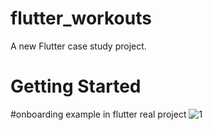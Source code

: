# flutter_workouts

A new Flutter case study project.

# Getting Started
#onboarding example in flutter real project
![1](https://user-images.githubusercontent.com/52664615/153133171-1e622be0-7caf-4291-af97-c42c3f9b6841.png)


#
